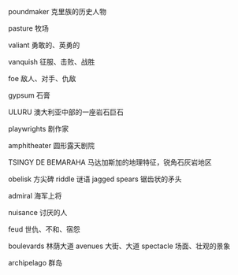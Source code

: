 

poundmaker 克里族的历史人物

pasture 牧场

valiant 勇敢的、英勇的

vanquish 征服、击败、战胜

foe 敌人、对手、仇敌

gypsum 石膏

ULURU 澳大利亚中部的一座岩石巨石

playwrights 剧作家

amphitheater 圆形露天剧院

TSINGY DE BEMARAHA 马达加斯加的地理特征，锐角石灰岩地区

obelisk 方尖碑
riddle 谜语
jagged spears 锯齿状的矛头

admiral 海军上将

nuisance 讨厌的人

feud 世仇、不和、宿怨

boulevards 林荫大道
avenues 大街、大道
spectacle 场面、壮观的景象

archipelago 群岛